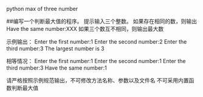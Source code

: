 python
max of three number

##编写一个判断最大值的程序。
提示输入三个整数。
如果存在相同的数，则输出Have the same number:XXX
如果三个数互不相同，则输出最大数

示例输出：
Enter the first number:1
Enter the second number:2
Enter the third number:3
The largest number is 3

相等情况：
Enter the first number:1
Enter the second number:1
Enter the third number:3
Have the same number:1

请严格按照示例规范输出，不可修改方法名称、参数以及文件名
不可采用内置函数判断最大值